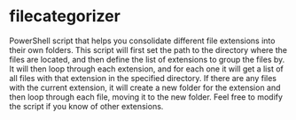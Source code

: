 # filecategorizer
PowerShell script that helps you consolidate different file extensions into their own folders.
This script will first set the path to the directory where the files are located, and then define the list of extensions to group the files by. It will then loop through each extension, and for each one it will get a list of all files with that extension in the specified directory. If there are any files with the current extension, it will create a new folder for the extension and then loop through each file, moving it to the new folder. Feel free to modify the script if you know of other extensions.
